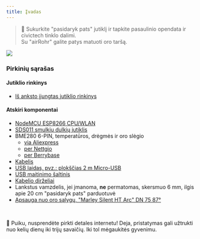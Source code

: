 ```yaml
---
title: Įvadas
---
```


> 🚧 Sukurkite "pasidaryk pats" jutiklį ir tapkite pasaulinio opendata ir civictech tinklo dalimi. <br> Su "airRohr" galite patys matuoti oro taršą.


<img src="../docs/airrohr/particulate-matter-air-quality-sensor-kit.jpeg" loading="lazy"/>

### Pirkinių sąrašas
#### Jutiklio rinkinys
* [Iš anksto įjungtas jutiklio rinkinys](https://nettigo.eu/products/luftdaten-org-pl-kit-sds011-bme280)

#### Atskiri komponentai
* [NodeMCU ESP8266 CPU/WLAN](https://www.aliexpress.com/wholesale?groupsort=1&SortType=price_asc&SearchText=nodemcu+v3+esp8266+ch340)
* [SDS011 smulkių dulkių jutiklis](http://www.aliexpress.com/wholesale?groupsort=1&SortType=price_asc&SearchText=sds011)
* BME280 6-PIN, temperatūros, drėgmės ir oro slėgio
  - [via Aliexpress](https://www.aliexpress.com/wholesale?catId=0&initiative_id=SB_20200308040440&SearchText=bme280+-5V+%2B3.3V)
  - [per Nettgio](https://nettigo.eu/products/module-pressure-humidity-and-temperature-sensor-bosch-bme280)
  - [per Berrybase](https://www.berrybase.de/sensoren-module/feuchtigkeit/gy-bme280-breakout-board-3in1-sensor-f-252-r-temperatur-luftfeuchtigkeit-und-luftdruck?c=92)
* [Kabelis](http://www.aliexpress.com/wholesale?groupsort=1&SortType=price_asc&SearchText=Dupont+kabelys+20cm+žmona-žmona)
* [USB laidas, pvz.: plokščias 2 m Micro-USB](https://www.aliexpress.com/wholesale?catId=0&initiative_id=SB_20200308040708&SearchText=micro+usb+plokščias+kabelys+2m)
* [USB maitinimo šaltinis](https://www.aliexpress.com/wholesale?catId=0&initiative_id=SB_20200308040834&SearchText=single+mikro+usb+eu+maitinimo+šaltinis)
* [Kabelio dirželiai](https://www.aliexpress.com/wholesale?catId=0&initiative_id=SB_20200308040852&SearchText=cable+dirželiai)
* Lankstus vamzdelis, jei įmanoma, **ne** permatomas, skersmuo 6 mm, ilgis apie 20 cm "pasidaryk pats" parduotuvė
* [Apsauga nuo oro sąlygų, "Marley Silent HT Arc" DN 75 87°](https://www.bauhaus.info/rohrsysteme/marley-ht-bogen-/p/13625028)


<br>

🙌 Puiku, nusprendėte pirkti detales internetu!
Deja, pristatymas gali užtrukti nuo kelių dienų iki trijų savaičių.
Iki tol mėgaukitės gyvenimu️.
